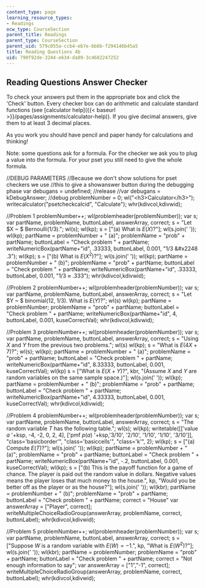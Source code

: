 ```yaml
---
content_type: page
learning_resource_types:
- Readings
ocw_type: CourseSection
parent_title: Readings
parent_type: CourseSection
parent_uid: 579c055a-ccb4-eb7e-bb6b-f294146b45a5
title: Reading Questions 4b
uid: 790f92de-3244-e634-da89-3c4682247252
---
```


Reading Questions Answer Checker
--------------------------------

To check your answers put them in the appropriate box and click the 'Check' button. Every checker box can do arithmetic and calculate standard functions (see [calculator help]({{< baseurl >}}/pages/assignments/calculator-help)). If you give decimal answers, give them to at least 3 decimal places.

As you work you should have pencil and paper handy for calculations and thinking!

Note: some questions ask for a formula. For the checker we ask you to plug a value into the formula. For your pset you still need to give the whole formula.

//DEBUG PARAMETERS //Because we don't show solutions for pset checkers we use //this to give a showanswer button during the debugging phase var debugans = undefined; //release //var debugans = kDebugAnswer; //debug problemNumber = 0; wl("\<h3>Calculator\</h3>"); writecalculator("psetcheckcalcid", "Calculate"); whr(kdivcol,kdivwid);

//Problem 1 problemNumber++; wl(problemheader(problemNumber)); var s; var partName, problemName, buttonLabel, answerArray, correct; s = "Let $X ~ $ Bernoulli(1/3)."; wl(s); wl(kp); s = \["(a) What is $E(X)$?"\]; wl(s.join(' ')); wl(kp); partName = problemNumber + " (a)"; problemName = "prob" + partName; buttonLabel = "Check problem " + partName; writeNumericBox(partName+"id", .33333, buttonLabel, 0.001, "1/3 &#x2248 .3"); wl(kp); s = \["(b) What is $E(X^2)$?"\]; wl(s.join(' ')); wl(kp); partName = problemNumber + " (b)"; problemName = "prob" + partName; buttonLabel = "Check problem " + partName; writeNumericBox(partName+"id", .33333, buttonLabel, 0.001, "1/3 &#x2248; .333"); whr(kdivcol,kdivwid);

//Problem 2 problemNumber++; wl(problemheader(problemNumber)); var s; var partName, problemName, buttonLabel, answerArray, correct; s = "Let $Y ~ $ binomial(12, 1/3). What is $E(Y)$?"; wl(s) wl(kp); partName = problemNumber; problemName = "prob" + partName; buttonLabel = "Check problem " + partName; writeNumericBox(partName+"id", 4, buttonLabel, 0.001, kuseCorrectVal); whr(kdivcol,kdivwid);

//Problem 3 problemNumber++; wl(problemheader(problemNumber)); var s; var partName, problemName, buttonLabel, answerArray, correct; s = "Using $X$ and $Y$ from the previous two problems."; wl(s) wl(kp); s = "What is $E(4X + 7)$?"; wl(s); wl(kp); partName = problemNumber + " (a)"; problemName = "prob" + partName; buttonLabel = "Check problem " + partName; writeNumericBox(partName+"id", 8.33333, buttonLabel, 0.001, kuseCorrectVal); wl(kp) s = \["What is $E(X + Y)$?", kbr, "(Assume $X$ and $Y$ are random variables on the same sample space.)"\]; wl(s.join(' ')); wl(kp); partName = problemNumber + " (b)"; problemName = "prob" + partName; buttonLabel = "Check problem " + partName; writeNumericBox(partName+"id", 4.33333, buttonLabel, 0.001, kuseCorrectVal); whr(kdivcol,kdivwid);

//Problem 4 problemNumber++; wl(problemheader(problemNumber)); var s; var partName, problemName, buttonLabel, answerArray, correct; s = "The random variable $T$ has the following table."; wl(s); wl(kp); writetable(\[\['value $a$ '+ksp, -4, -2, 0, 2, 4\], \['pmf $p(a)$ '+ksp,'3/10', '2/10', '1/10', '1/10', '3/10'\]\], "class='basicborder'", "class='basiccells'", "class='k'", 2); wl(kp); s = \["(a) Compute $E(T)$?"\]; wl(s.join(' ')); wl(kp); partName = problemNumber + " (a)"; problemName = "prob" + partName; buttonLabel = "Check problem " + partName; writeNumericBox(partName+"id", -.2, buttonLabel, 0.001, kuseCorrectVal); wl(kp); s = \["(b) This is the payoff function for a game of chance. The player is paid out the random value in dollars. Negative values means the player loses that much money to the house.", kp, "Would you be better off as the player or as the house?"\]; wl(s.join(' ')); wl(kbr); partName = problemNumber + " (b)"; problemName = "prob" + partName; buttonLabel = "Check problem " + partName; correct = "House" var answerArray = \["Player", correct\]; writeMultipleChoiceRadioGroup(answerArray, problemName, correct, buttonLabel); whr(kdivcol,kdivwid);

//Problem 5 problemNumber++; wl(problemheader(problemNumber)); var s; var partName, problemName, buttonLabel, answerArray, correct; s = \["Suppose $W$ is a random variable with $E(W) = -1$.", kp, "What is $E(W^2)$?"\]; wl(s.join(' ')); wl(kbr); partName = problemNumber; problemName = "prob" + partName; buttonLabel = "Check problem " + partName; correct = "Not enough information to say"; var answerArray = \["1","-1", correct\]; writeMultipleChoiceRadioGroup(answerArray, problemName, correct, buttonLabel); whr(kdivcol,kdivwid);